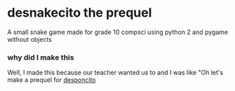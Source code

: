 # desnakecito the prequel
A small snake game made for grade 10 compsci using python 2 and pygame without objects

### why did I make this
Well, I made this because our teacher wanted us to and I was like "Oh let's make a prequel for [desponcito](https://github.com/beepboop271/despongcito) 
